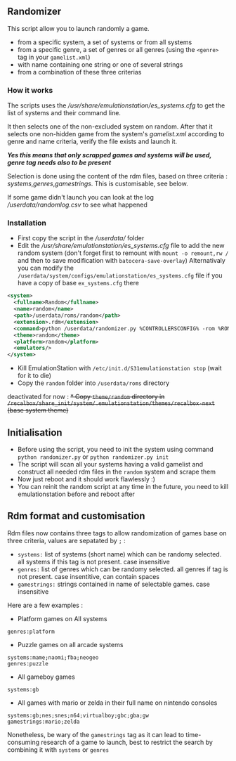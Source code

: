 ## Randomizer

This script allow you to launch randomly a game.
 - from a specific system, a set of systems or from all systems
 - from a specific genre, a set of genres or all genres (using the `<genre>` tag in your `gamelist.xml`)
 - with name containing one string or one of several strings
 - from a combination of these three criterias

### How it works

The scripts uses the */usr/share/emulationstation/es_systems.cfg* to get the list of systems and their command line.

It then selects one of the non-excluded system on random.
After that it selects one non-hidden game from the system's *gamelist.xml* according to genre and name criteria, verify the file exists and launch it.

***Yes this means that only scrapped games and systems will be used, genre tag needs also to be present***

Selection is done using the content of the rdm files, based on three criteria : *systems*,*genres*,*gamestrings*.
This is customisable, see below.

If some game didn't launch you can look at the log */userdata/randomlog.csv* to see what happened

### Installation

* First copy the script in the */userdata/* folder
* Edit the */usr/share/emulationstation/es_systems.cfg* file to add the new random system (don't forget first to remount with `mount -o remount,rw /` and then to save modification with `batocera-save-overlay`)
Alternativaly you can modify the `/userdata/system/configs/emulationstation/es_systems.cfg` file if you have a copy of base `ex_systems.cfg` there
```xml
<system>
  <fullname>Random</fullname>
  <name>random</name>
  <path>/userdata/roms/random</path>
  <extension>.rdm</extension>
  <command>python /userdata/randomizer.py %CONTROLLERSCONFIG% -rom %ROM%</command>
  <theme>random</theme>
  <platform>random</platform>
  <emulators/>
</system>
```
* Kill EmulationStation with `/etc/init.d/S31emulationstation stop` (wait for it to die)
* Copy the `random` folder into  `/userdata/roms` directory

deactivated for now :
~~* Copy `theme/random` directory in `/recalbox/share_init/system/.emulationstation/themes/recalbox-next` (base system theme)~~

## Initialisation

* Before using the script, you need to init the system using command `python randomizer.py` or `python randomizer.py init`
* The script will scan all your systems having a valid gamelist and construct all needed rdm files in the `random` system and scrape them
* Now just reboot and it should work flawlessly :)
* You can reinit the random script at any time in the future, you need to kill emulationstation before and reboot after

## Rdm format and customisation

Rdm files now contains three tags to allow randomization of games base on three criteria, values are sepatated by `;` :
* `systems:` list of systems (short name) which can be randomy selected. all systems if this tag is not present. case insensitive
* `genres:` list of genres which can be randomy selected. all genres if tag is not present. case insentitive, can contain spaces
* `gamestrings:` strings contained in name of selectable games. case insensitive

Here are a few examples :
* Platform games on All systems
```
genres:platform
```

* Puzzle games on all arcade systems
```
systems:mame;naomi;fba;neogeo
genres:puzzle
```

* All gameboy games
```
systems:gb
```

* All games with mario or zelda in their full name on nintendo consoles
```
systems:gb;nes;snes;n64;virtualboy;gbc;gba;gw
gamestrings:mario;zelda
```

Nonetheless, be wary of the `gamestrings` tag as it can lead to time-consuming research of a game to launch, best to restrict the search by combining it with `systems` or `genres`